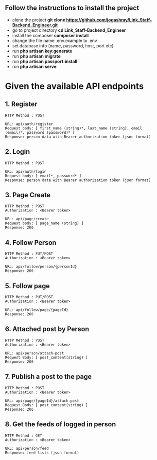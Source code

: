 ## Follow the instructions to install the project 
- clone the project **git clone https://github.com/jogashray/Link_Staff-Backend_Engineer.git**
- go to project directory **cd Link_Staff-Backend_Engineer**
- install the composer **composer install**
- change the file name .env.example to .env
- set database info (name, password, host, port etc)
- run **php artisan key:generate**
- run **php artisan migrate**
- run **php artisan passport:install**
- run **php artisan serve**

# Given the available API endpoints

## 1. Register
    HTTP Method : POST
    
    URL: api/auth/register
    Request body: [ first_name (string)*, last_name (string), email (email)*, password (password)* ] 
    Response: person data with Bearer authorization token (json format)
    
## 2. Login
    HTTP Method : POST
    
    URL: api/auth/login
    Request body: [ email*, password* ] 
    Response: person data with Bearer authorization token (json format) 
  
## 3. Page Create
    HTTP Method : POST
    Authorization : <Bearer token>
    
    URL: api/page/create
    Request body: [ page_name (string) ] 
    Response: 200
    
## 4. Follow Person
    HTTP Method : PUT/POST
    Authorization : <Bearer token>
    
    URL: api/follow/person/{personId}
    Response: 200
   
## 5. Follow page
    HTTP Method : PUT/POST
    Authorization : <Bearer token>
    
    URL: api/follow/page/{pageId}
    Response: 200
    
## 6. Attached post by Person
    HTTP Method : POST
    Authorization : <Bearer token>
    
    URL: api/person/attach-post
    Request Body: [ post_content(string) ]
    Response: 200
   
## 7. Publish a post to the page
    HTTP Method : POST
    Authorization : <Bearer token>
    
    URL: api/page/{pageId}/attach-post
    Request Body: [ post_content(string) ]
    Response: 200
    
## 8. Get the feeds of logged in person
    HTTP Method : GET
    Authorization : <Bearer token>
    
    URL: api/person/feed
    Response: feed lists (json format)